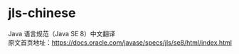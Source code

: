 # jls-chinese
Java 语言规范（Java SE 8）中文翻译 <br>
原文首页地址：https://docs.oracle.com/javase/specs/jls/se8/html/index.html

